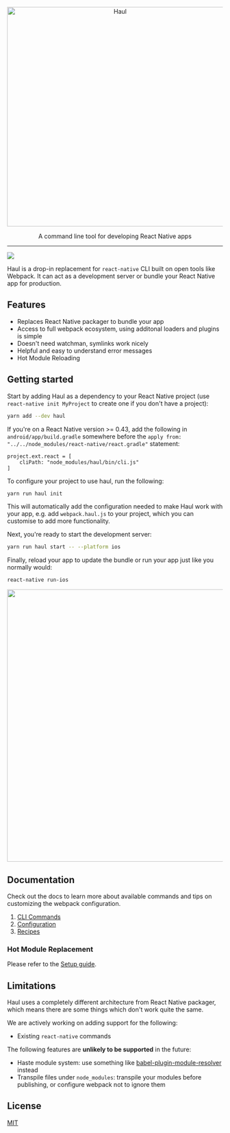 <p align="center">
  <img alt="Haul" src="https://cloud.githubusercontent.com/assets/1174278/24502391/25619f98-156b-11e7-994c-a8495b4735d5.png" width="512">
</p>

<p align="center">
  A command line tool for developing React Native apps
</p>

---

<a title="Join on Slack" href="https://slack.callstack.io/"><img src="https://slack.callstack.io/badge.svg" /></a>

Haul is a drop-in replacement for `react-native` CLI built on open tools like Webpack. It can act as a development server or bundle your React Native app for production.

## Features

- Replaces React Native packager to bundle your app
- Access to full webpack ecosystem, using additonal loaders and plugins is simple
- Doesn't need watchman, symlinks work nicely
- Helpful and easy to understand error messages
- Hot Module Reloading

## Getting started

Start by adding Haul as a dependency to your React Native project (use `react-native init MyProject` to create one if you don't have a project):

```bash
yarn add --dev haul
```

If you're on a React Native version >= 0.43, add the following in `android/app/build.gradle` somewhere before the `apply from: "../../node_modules/react-native/react.gradle"` statement:

```
project.ext.react = [
    cliPath: "node_modules/haul/bin/cli.js"
]
```

To configure your project to use haul, run the following:

```bash
yarn run haul init
```

This will automatically add the configuration needed to make Haul work with your app, e.g. add `webpack.haul.js` to your project, which you can customise to add more functionality.

Next, you're ready to start the development server:

```bash
yarn run haul start -- --platform ios
```

Finally, reload your app to update the bundle or run your app just like you normally would:

```bash
react-native run-ios
```

<p align="center">
  <img width="635" src="https://cloud.githubusercontent.com/assets/2464966/24395888/8957aba8-13a1-11e7-96a3-70d34d4b5069.png" />
</p>

## Documentation

Check out the docs to learn more about available commands and tips on customizing the webpack configuration.

1. [CLI Commands](docs/CLI%20Commands.md)
1. [Configuration](docs/Configuration.md)
1. [Recipes](docs/Recipes.md)

### Hot Module Replacement
Please refer to the [Setup guide](./docs/hmr/Setup.md).

## Limitations

Haul uses a completely different architecture from React Native packager, which means there are some things which don't work quite the same.

We are actively working on adding support for the following:

- Existing `react-native` commands

The following features are **unlikely to be supported** in the future:

- Haste module system: use something like [babel-plugin-module-resolver](https://github.com/tleunen/babel-plugin-module-resolver) instead
- Transpile files under `node_modules`: transpile your modules before publishing, or configure webpack not to ignore them

## License

[MIT](./LICENSE.md)
